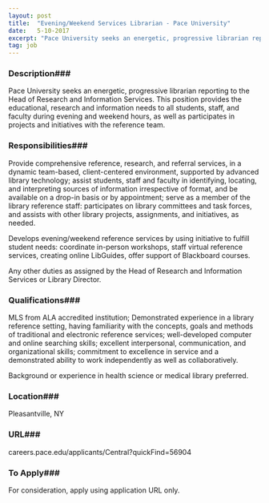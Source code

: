 ```yaml
---
layout: post
title:  "Evening/Weekend Services Librarian - Pace University"
date:   5-10-2017
excerpt: "Pace University seeks an energetic, progressive librarian reporting to the Head of Research and Information Services. This position provides the educational, research and information needs to all students, staff, and faculty during evening and weekend hours, as well as participates in projects and initiatives with the reference team."
tag: job
---
```


### Description###

Pace University seeks an energetic, progressive librarian reporting to the Head of Research and Information Services. This position provides the educational, research and information needs to all students, staff, and faculty during evening and weekend hours, as well as participates in projects and initiatives with the reference team.


### Responsibilities###

  Provide comprehensive reference, research, and referral services, in a dynamic team-based, client-centered environment, supported by advanced library technology; assist students, staff and faculty in identifying, locating, and interpreting sources of information irrespective of format, and be available on a drop-in basis or by appointment; serve as a member of the library reference staff: participates on library committees and task forces, and assists with other library projects, assignments, and initiatives, as needed. 

Develops evening/weekend reference services by using initiative to fulfill student needs: coordinate in-person workshops, staff virtual reference services, creating online LibGuides, offer support of Blackboard courses. 

Any other duties as assigned by the Head of Research and Information Services or Library Director.    


### Qualifications###

MLS from ALA accredited institution; Demonstrated experience in a library reference setting, having familiarity with the concepts, goals and methods of traditional and electronic reference services; well-developed computer and online searching skills; excellent interpersonal, communication, and organizational skills; commitment to excellence in service and a demonstrated ability to work independently as well as collaboratively. 

Background or experience in health science or medical library preferred.   




### Location###

Pleasantville, NY


### URL###

careers.pace.edu/applicants/Central?quickFind=56904

### To Apply###

For consideration, apply using application URL only.





